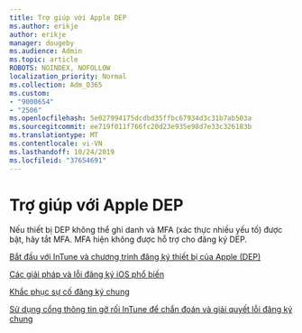 ```yaml
---
title: Trợ giúp với Apple DEP
ms.author: erikje
author: erikje
manager: dougeby
ms.audience: Admin
ms.topic: article
ROBOTS: NOINDEX, NOFOLLOW
localization_priority: Normal
ms.collection: Adm_O365
ms.custom:
- "9000654"
- "2506"
ms.openlocfilehash: 5e027994175dcdbd35ffbc67934d3c31b7ab503a
ms.sourcegitcommit: ee719f011f766fc20d23e935e98d7e33c326183b
ms.translationtype: MT
ms.contentlocale: vi-VN
ms.lasthandoff: 10/24/2019
ms.locfileid: "37654691"
---
```

# <a name="help-with-apple-dep"></a>Trợ giúp với Apple DEP

Nếu thiết bị DEP không thể ghi danh và MFA (xác thực nhiều yếu tố) được bật, hãy tắt MFA. MFA hiện không được hỗ trợ cho đăng ký DEP.

[Bắt đầu với InTune và chương trình đăng ký thiết bị của Apple (DEP)](https://docs.microsoft.com/intune/enrollment/device-enrollment-program-enroll-ios)

[Các giải pháp và lỗi đăng ký iOS phổ biến](https://docs.microsoft.com/intune/enrollment/troubleshoot-ios-enrollment-errors)

[Khắc phục sự cố đăng ký chung](https://docs.microsoft.com/intune/enrollment/troubleshoot-device-enrollment-in-intune)

[Sử dụng cổng thông tin gỡ rối InTune để chẩn đoán và giải quyết lỗi đăng ký chung](https://docs.microsoft.com/intune/fundamentals/help-desk-operators)


